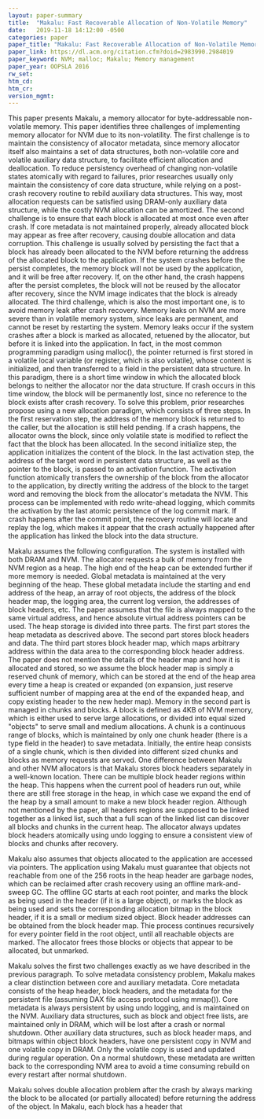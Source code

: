```yaml
---
layout: paper-summary
title:  "Makalu: Fast Recoverable Allocation of Non-Volatile Memory"
date:   2019-11-18 14:12:00 -0500
categories: paper
paper_title: "Makalu: Fast Recoverable Allocation of Non-Volatile Memory"
paper_link: https://dl.acm.org/citation.cfm?doid=2983990.2984019
paper_keyword: NVM; malloc; Makalu; Memory management
paper_year: OOPSLA 2016
rw_set:
htm_cd:
htm_cr:
version_mgmt:
---
```


This paper presents Makalu, a memory allocator for byte-addressable non-volatile memory. This paper identifies three challenges
of implementing memory allocator for NVM due to its non-volatility. The first challenge is to maintain the consistency of 
allocator metadata, since memory allocator itself also maintains a set of data structures, both non-volatile core and 
volatile auxiliary data structure, to facilitate efficient allocation and deallocation. To reduce persistency overhead
of changing non-volatile states atomically with regard to failures, prior researches usually only maintain the consistency 
of core data structure, while relying on a post-crash recovery routine to rebild auxiliary data structures. This way, 
most allocation requests can be satisfied using DRAM-only auxiliary data structure, while the costly NVM allocation can 
be amortized. The second challenge is to ensure that each block is allocated at most once even after crash. If core
metadata is not maintained properly, already allocated block may appear as free after recovery, causing double allocation
and data corruption. This challenge is usually solved by persisting the fact that a block has already been allocated to
the NVM before returning the address of the allocated block to the application. If the system crashes before the persist
completes, the memory block will not be used by the application, and it will be free after recovery. If, on the 
other hand, the crash happens after the persist completes, the block will not be reused by the allocator after recovery,
since the NVM image indicates that the block is already allocated. The third challenge, which is also the most important
one, is to avoid memory leak after crash recovery. Memory leaks on NVM are more severe than in volatile memory system,
since leaks are permanent, and cannot be reset by restarting the system. Memory leaks occur if the system crashes
after a block is marked as allocated, retuened by the allocator, but before it is linked into the application. In fact,
in the most common programming paradigm using malloc(), the pointer returned is first stored in a volatile local variable
(or register, which is also volatile), whose content is initialized, and then transferred to a field in the persistent 
data structure. In this paradigm, there is a short time window in which the allocated block belongs to neither the allocator
nor the data structure. If crash occurs in this time window, the block will be permanently lost, since no reference 
to the block exists after crash recovery. To solve this problem, prior researches propose using a new allocation paradigm, 
which consists of three steps. In the first reservation step, the address of the memory block is returned to the caller,
but the allocation is still held pending. If a crash happens, the allocator owns the block, since only volatile state
is modified to reflect the fact that the block has been allocated. In the second initialize step,
the application initializes the content of the block. In the last activation step, the address of the target word in
persistent data structure, as well as the pointer to the block, is passed to an activation function. The activation
function atomically transfers the ownership of the block from the allocator to the application, by directly writing the 
address of the block to the target word and removing the block from the allocator's metadata the NVM. This process can
be implemented with redo write-ahead logging, which commits the activation by the last atomic persistence of the 
log commit mark. If crash happens after the commit point, the recovery routine will locate and replay the log, which
makes it appear that the crash actually happened after the application has linked the block into the data structure.

Makalu assumes the following configuration. The system is installed with both DRAM and NVM. The allocator requests a bulk
of memory from the NVM region as a heap. The high end of the heap can be extended further if more memory is needed. Global 
metadata is maintained at the very beginning of the heap. These global metadata include the starting and end address of the 
heap, an array of root objects, the address of the block header map, the logging area, the current log version, the addresses 
of block headers, etc. The paper assumes that the file is always mapped to the same virtual address, and hence absolute 
virtual address pointers can be used. The heap storage is divided into three parts. The first part stores the heap metadata
as descrived above. The second part stores block headers and data. The third part stores block header map, which maps arbitrary
address within the data area to the corresponding block header address. The paper does not mention the details of the 
header map and how it is allocated and stored, so we assume the block header map is simply a reserved chunk of memory,
which can be stored at the end of the heap area every time a heap is created or expanded (on expansion, just reserve sufficient
number of mapping area at the end of the expanded heap, and copy existing header to the new heder map). Memory in the 
second part is managed in chunks and blocks. A block is defined as 4KB of NVM memory, which is either used to serve large 
allocations, or divided into equal sized "objects" to serve small and medium allocations. A chunk is a continuous range
of blocks, which is maintained by only one chunk header (there is a type field in the header) to save metadata. Initially,
the entire heap consists of a single chunk, which is then divided into different sized chunks and blocks as memory 
requests are served. One difference between Makalu and other NVM allocators is that Makalu stores block headers separately 
in a well-known location. There can be multiple block header regions within the heap. This happens when the current pool
of headers run out, while there are still free storage in the heap, in which case we expand the end of the heap by a small
amount to make a new block header region. Although not mentioned by the paper, all headers regions are supposed to be 
linked together as a linked list, such that a full scan of the linked list can discover all blocks and chunks in the current 
heap. The allocator always updates block headers atomically using undo logging to ensure a consistent view of blocks and 
chunks after recovery. 

Makalu also assumes that objects allocated to the application are accessed via pointers. The application using Makalu
must guarantee that objects not reachable from one of the 256 roots in the heap header are garbage nodes, which can be 
reclaimed after crash recovery using an offline mark-and-sweep GC. The offline GC starts at each root pointer, and marks
the block as being used in the header (if it is a large object), or marks the block as being used and sets the corresponding 
allocation bitmap in the block header, if it is a small or medium sized object. Block header addresses can be obtained 
from the block header map. Thie process continues recursively for every pointer field in the root object, until all reachable
objects are marked. The allocator frees those blocks or objects that appear to be allocated, but unmarked. 

Makalu solves the first two challenges exactly as we have described in the previous paragraph. To solve metadata consistency
problem, Makalu makes a clear distinction between core and auxiliary metadata. Core metadata consists of the heap header, block
headers, and the metadata for the persistent file (assuming DAX file access protocol using mmap()). Core metadata is always 
persistent by using undo logging, and is maintained on the NVM. Auxiliary data structures, such as block and object free 
lists, are maintained only in DRAM, which will be lost after a crash or normal shutdown. Other auxiliary data structures, 
such as block header maps, and bitmaps within object block headers, have one persistent copy in NVM and one volatile copy
in DRAM. Only the volatile copy is used and updated during regular operation. On a normal shutdown, these metadata are 
written back to the corresponding NVM area to avoid a time consuming rebuild on every restart after normal shutdown.

Makalu solves double allocation problem after the crash by always marking the block to be allocated (or partially allocated)
before returning the address of the object. In Makalu, each block has a header that 